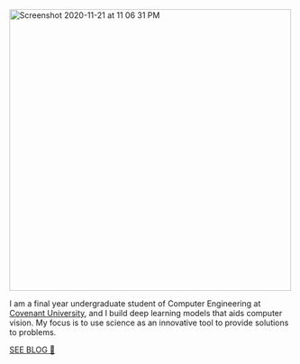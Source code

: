 <img width="500" alt="Screenshot 2020-11-21 at 11 06 31 PM" class="center" src="https://user-images.githubusercontent.com/52134849/99889019-b07eb880-2c51-11eb-88ef-18d1f4c76e65.png">


I am a final year undergraduate student of Computer Engineering at [Covenant University](https://www.covenantuniversity.edu.ng/), and I build deep learning models that aids computer vision. My focus is to use science as an innovative tool to provide solutions to problems.

[SEE BLOG 🚀](http://ai.techdev.fun/)
